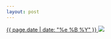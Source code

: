 ```yaml
---
layout: post
---
```


<p>
  <a href="/459">
    <time>{{ page.date | date: "%e %B %Y" }}</time>
    <img src="https://s3.amazonaws.com/life.aaronjgreenberg.com/459.jpg">
  </a>
  
</p>
